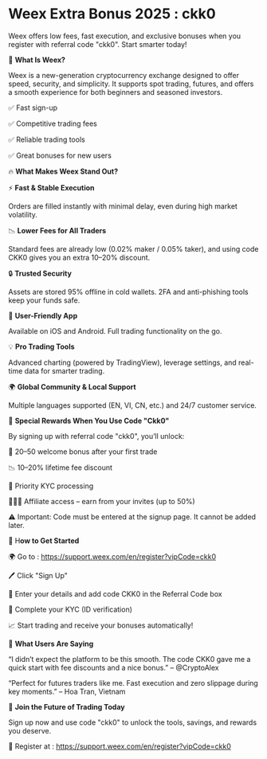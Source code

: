 # Weex Extra Bonus 2025 : ckk0 

Weex offers low fees, fast execution, and exclusive bonuses when you register with referral code "ckk0". Start smarter today!

💼 **What Is Weex?**

Weex is a new-generation cryptocurrency exchange designed to offer speed, security, and simplicity. It supports spot trading, futures, and offers a smooth experience for both beginners and seasoned investors.

✅ Fast sign-up

✅ Competitive trading fees

✅ Reliable trading tools

✅ Great bonuses for new users

🔥 **What Makes Weex Stand Out?**

⚡ **Fast & Stable Execution**

Orders are filled instantly with minimal delay, even during high market volatility.

📉 **Lower Fees for All Traders**

Standard fees are already low (0.02% maker / 0.05% taker), and using code CKK0 gives you an extra 10–20% discount.

🔒 **Trusted Security**

Assets are stored 95% offline in cold wallets. 2FA and anti-phishing tools keep your funds safe.

📱 **User-Friendly App**

Available on iOS and Android. Full trading functionality on the go.

💡 **Pro Trading Tools**

Advanced charting (powered by TradingView), leverage settings, and real-time data for smarter trading.

🌍 **Global Community & Local Support**

Multiple languages supported (EN, VI, CN, etc.) and 24/7 customer service.

🎁 **Special Rewards When You Use Code "Ckk0"**

By signing up with referral code "ckk0", you’ll unlock:

💸 $20–$50 welcome bonus after your first trade

📉 10–20% lifetime fee discount

🧾 Priority KYC processing

🧑‍🤝‍🧑 Affiliate access – earn from your invites (up to 50%)

⚠️ Important: Code must be entered at the signup page. It cannot be added later.

📝 H**ow to Get Started**

🌍 Go to  : https://support.weex.com/en/register?vipCode=ckk0

🖊️ Click "Sign Up"

🔐 Enter your details and add code CKK0 in the Referral Code box

🛂 Complete your KYC (ID verification)

📈 Start trading and receive your bonuses automatically!

💬 **What Users Are Saying**

“I didn’t expect the platform to be this smooth. The code CKK0 gave me a quick start with fee discounts and a nice bonus.” – @CryptoAlex

“Perfect for futures traders like me. Fast execution and zero slippage during key moments.” – Hoa Tran, Vietnam

🚀 **Join the Future of Trading Today**

Sign up now and use code "ckk0" to unlock the tools, savings, and rewards you deserve.

🔗 Register at : https://support.weex.com/en/register?vipCode=ckk0
